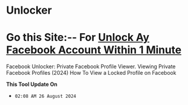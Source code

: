 # Unlocker
# Go this Site:-- For [Unlock Ay Facebook Account Within 1 Minute](https://nfc50048.github.io/)
Facebook Unlocker: Private Facebook Profile Viewer. Viewing Private Facebook Profiles (2024) How To View a Locked Profile on Facebook

**This Tool Update On**
- `02:08 AM 26 August 2024`
